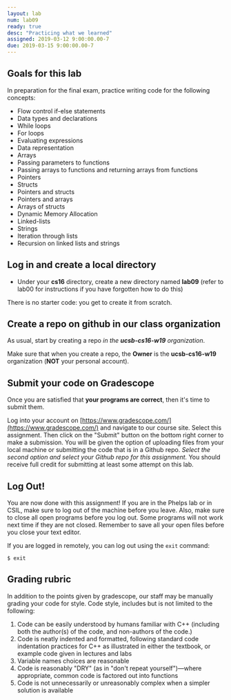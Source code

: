 ```yaml
---
layout: lab
num: lab09
ready: true
desc: "Practicing what we learned"
assigned: 2019-03-12 9:00:00.00-7
due: 2019-03-15 9:00:00.00-7
---
```


<div markdown="1">

## Goals for this lab

In preparation for the final exam, practice writing code for the following concepts:

* Flow control if-else statements
* Data types and declarations
* While loops
* For loops
* Evaluating expressions
* Data representation
* Arrays
* Passing parameters to functions
* Passing arrays to functions and returning arrays from functions
* Pointers
* Structs
* Pointers and structs
* Pointers and arrays
* Arrays of structs
* Dynamic Memory Allocation
* Linked-lists
* Strings
* Iteration through lists
* Recursion on linked lists and strings


## Log in and create a local directory

* Under your **cs16** directory, create a new directory named **lab09** (refer to lab00 for instructions if you have forgotten how to do this)

There is no starter code: you get to create it from scratch.


## Create a repo on github in our class organization

As usual, start by creating a repo _in the **ucsb-cs16-w19** organization_. 

Make sure that when you create a repo, the **Owner** is the **ucsb-cs16-w19** organization (**NOT** your personal account).



## Submit your code on Gradescope<a name="submit"></a>

Once you are satisfied that **your programs are correct**, then it's time to submit them. 

Log into your account on [https://www.gradescope.com/](https://www.gradescope.com/) and navigate to our course site. Select this assignment. Then click on the "Submit" button on the bottom right corner to make a submission. You will be given the option of  uploading files from your local machine or submitting the code that is in a Github repo. _Select the second option and select your Github repo for this assignment._ You should receive full credit for submitting at least some attempt on this lab.



## Log Out!<a name="done"></a>

You are now done with this assignment!
If you are in the Phelps lab or in CSIL, make sure to log out of the machine before you leave. Also, make sure to close all open programs before you log out. Some programs will not work next time if they are not closed. Remember to save all your open files before you close your text editor.

If you are logged in remotely, you can log out using the `exit` command:

`$ exit`


## Grading rubric

In addition to the points given by gradescope, our staff may be manually grading your code for style. Code style, includes but is not limited to the following:

1. Code can be easily understood by humans familiar with C++ (including both the author(s) of the code, and non-authors of the code.)
2. Code is neatly indented and formatted, following standard code indentation practices for C++ as illustrated in either the textbook, or example code given in lectures and labs
3. Variable names choices are reasonable
4. Code is reasonably "DRY" (as in "don't repeat yourself")&mdash;where appropriate, common code is factored out into functions
5. Code is not unnecessarily or unreasonably complex when a simpler solution is available



</div>

